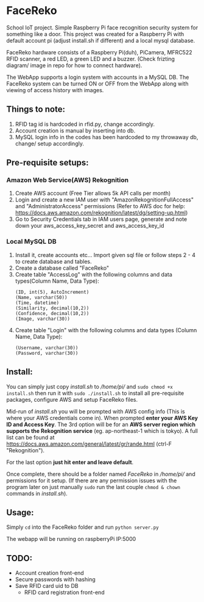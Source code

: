 # FaceReko
School IoT project. Simple Raspberry Pi face recognition security system for something like a door.
This project was created for a Raspberry Pi with default account pi (adjust install.sh if different) and a local mysql database.

FaceReko hardware consists of a Raspberry Pi(duh), PiCamera, MFRC522 RFID scanner, a red LED, a green LED and a buzzer. (Check frizting diagram/ image in repo for how to connect hardware).

The WebApp supports a login system with accounts in a MySQL DB. The FaceReko system can be turned ON or OFF from the WebApp along with viewing of access history with images.

## Things to note: 
1. RFID tag id is hardcoded in rfid.py, change accordingly.
2. Account creation is manual by inserting into db.
3. MySQL login info in the codes has been hardcoded to my throwaway db, change/ setup accordingly.

## Pre-requisite setups:
  
###  Amazon Web Service(AWS) Rekognition
  1) Create AWS account (Free Tier allows 5k API calls per month)
  2) Login and create a new IAM user with "AmazonRekognitionFullAccess" and "AdministratorAccess" permissions (Refer to AWS doc for help: https://docs.aws.amazon.com/rekognition/latest/dg/setting-up.html)
  3) Go to Security Credentials tab in IAM users page, generate and note down your aws_access_key_secret and aws_access_key_id

###  Local MySQL DB
  1) Install it, create accounts etc... Import given sql file or follow steps 2 - 4 to create database and tables.
  2) Create a database called "FaceReko" 
  3) Create table "AccessLog" with the following columns and data types(Column Name, Data Type): 
		```
		(ID, int(5), AutoIncrement)
		(Name, varchar(50))
		(Time, datetime)
		(Similarity, decimal(10,2))
		(Confidence, decimal(10,2))
		(Image, varchar(30))
		```
  4) Create table "Login" with the following columns and data types (Column Name, Data Type): 
		```
		(Username, varchar(30))
		(Password, varchar(30))
		```
  
##  Install:
You can simply just copy *install.sh* to */home/pi/* and `sudo chmod +x install.sh` then run it with `sudo ./install.sh` to install all        pre-requisite packages, configure AWS and setup FaceReko files.
    
Mid-run of *install.sh* you will be prompted with AWS config info (This is where your AWS credentials come in). When prompted **enter your AWS Key ID and Access Key**. The 3rd option will be for an **AWS server region which supports the Rekognition service** (eg. ap-northeast-1 which is tokyo). A full list can be found at https://docs.aws.amazon.com/general/latest/gr/rande.html (ctrl-F "Rekognition"). 

For the last option **just hit enter and leave default**.

Once complete, there should be a folder named *FaceReko* in */home/pi/* and permissions for it setup. (If there are any permission issues with the program later on just manually `sudo` run the last couple `chmod & chown` commands in *install.sh*).

## Usage:
Simply `cd` into the FaceReko folder and run `python server.py`

The webapp will be running on raspberryPi IP:5000
	
## TODO:
- Account creation front-end
- Secure passwords with hashing
- Save RFID card uid to DB
	- RFID card registration front-end
